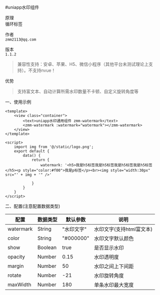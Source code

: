 #uniapp水印组件

原理   
循环标签

作者   
`zmm2113@qq.com`

版本  
`1.1.2`
> 兼容性支持：安卓、苹果、H5、微信小程序（其他平台未测试理论上支持）。不支持nvue！

优势  
> 支持富文本、自动计算所需水印数量不卡顿、自定义旋转角度等

一、使用示例
```
<template>
	<view class="container">
		<text>uniapp水印通用组件 zmm-watermark</text>
		<zmm-watermark :watermark="watermark"></zmm-watermark>
	</view>
</template>

<script>
	import img from '@/static/logo.png';
	export default {
		data() {
			return {
				watermark: '<h5>我是h5标签我是h5标签我是h5标签我是h5标签</h5><p style="color:#f00">我是p标签</p><br><img style="width:30px" src="' + img + '" />'
				
			}
		}
	}
</script>
```  
二、配置(注意配置数据类型)

配置|数据类型|默认参数|说明
-|-|-|-
watermark|String|"水印文字"|水印文字(支持html富文本)
color|String|"#000000"|水印文字默认颜色
show|Boolean|true|是否显示水印
opacity|Number|0.15|水印透明度
margin|Number|50|水印之间上下间距
rotate|Number|-21|水印旋转角度
maxWidth|Number|180|单条水印最大宽度